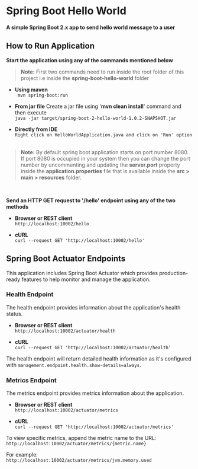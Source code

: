 # Spring Boot Hello World

**A simple Spring Boot 2.x app to send hello world message to a user**

## How to Run Application

**Start the application using any of the commands mentioned below**

> **Note:** First two commands need to run inside the root folder of this project i.e inside the **spring-boot-hello-world** folder


- **Using maven** <br/>``` mvn spring-boot:run```


- **From jar file**
  Create a jar file using '**mvn clean install**' command and then execute
  <br/>```java -jar target/spring-boot-2-hello-world-1.0.2-SNAPSHOT.jar```


- **Directly from IDE**
  <br/>```Right click on HelloWorldApplication.java and click on 'Run' option```
  <br/><br/>

> **Note:** By default spring boot application starts on port number 8080. If port 8080 is occupied in your system then you can change the port number by uncommenting and updating the **server.port** property inside the **application.properties** file that is available inside the **src > main > resources** folder.

<br/>

**Send an HTTP GET request to '/hello' endpoint using any of the two methods**

- **Browser or REST client**
  <br/>```http://localhost:10002/hello```


- **cURL**
  <br/>```curl --request GET 'http://localhost:10002/hello'```

## Spring Boot Actuator Endpoints

This application includes Spring Boot Actuator which provides production-ready features to help monitor and manage the application.

### Health Endpoint

The health endpoint provides information about the application's health status.

- **Browser or REST client**
  <br/>```http://localhost:10002/actuator/health```

- **cURL**
  <br/>```curl --request GET 'http://localhost:10002/actuator/health'```

The health endpoint will return detailed health information as it's configured with `management.endpoint.health.show-details=always`.

### Metrics Endpoint

The metrics endpoint provides metrics information about the application.

- **Browser or REST client**
  <br/>```http://localhost:10002/actuator/metrics```

- **cURL**
  <br/>```curl --request GET 'http://localhost:10002/actuator/metrics'```

To view specific metrics, append the metric name to the URL:
  <br/>```http://localhost:10002/actuator/metrics/{metric.name}```

For example:
  <br/>```http://localhost:10002/actuator/metrics/jvm.memory.used```
